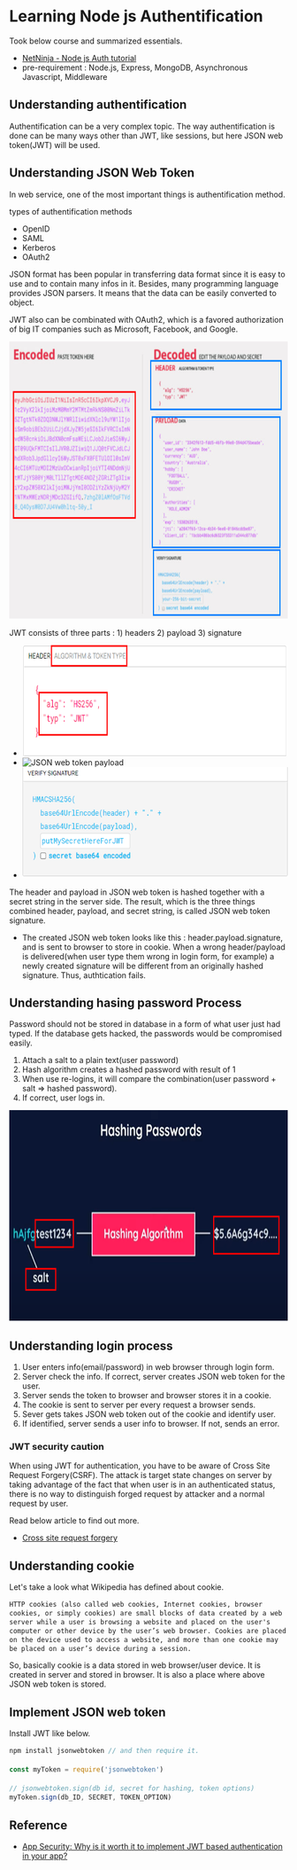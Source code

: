 # Learning Node js Authentification

Took below course and summarized essentials. 

- [NetNinja - Node js Auth tutorial](https://www.youtube.com/watch?v=SnoAwLP1a-0&list=PL4cUxeGkcC9iqqESP8335DA5cRFp8loyp&index=1&t=20s)
- pre-requirement : Node.js, Express, MongoDB, Asynchronous Javascript, Middleware


## Understanding authentification
Authentification can be a very complex topic. The way authentification is done can be many ways other than JWT, like sessions, but here JSON web token(JWT) will be used. 

## Understanding JSON Web Token
In web service, one of the most important things is authentification method. 

types of authentification methods
- OpenID
- SAML
- Kerberos
- OAuth2 

<p>
JSON format has been popular in transferring data format since it is easy to use and to contain many infos in it. Besides,  many programming language provides JSON parsers. It means that the data can be easily converted to object. 
</p>
<p>
JWT also can be combinated with OAuth2, which is a favored authorization of big IT companies such as Microsoft, Facebook, and Google.
</p>

<img src="reference/jwt-example.png" width=700 height=500 alt="JSON web token example" />

JWT consists of three parts : 1) headers 2) payload 3) signature

- <img src="reference/jwt-header.png" width=720 height=200 alt="JSON web token header" />

- <img src="reference/jwt-payload.png" width=720 height=200 alt="JSON web token payload" />

- <img src="reference/jwt-signature.png" width=720 height=200 alt="JSON web token signature" />

The header and payload in JSON web token is hashed together with a secret string in the server side. The result, which is the three things combined header, payload, and secret string, is called JSON web token signature. 

- The created JSON web token looks like this : header.payload.signature, and is sent to browser to store in cookie. When a wrong header/payload is delivered(when user type them wrong in login form, for example) a newly created signature will be different from an originally hashed signature. Thus, authtication fails. 

## Understanding hasing password Process
Password should not be stored in database in a form of what user just had typed. If the database gets hacked, the passwords would be compromised easily. 

1. Attach a salt to a plain text(user password)
2. Hash algorithm creates a hashed password with result of 1
3. When use re-logins, it will compare the combination(user password + salt => hashed password).
4. If correct, user logs in.

<img src="reference/hash-salt-pw.png" width=750 height=380 alt="hashing password" />

## Understanding login process
1. User enters info(email/password) in web browser through login form.
2. Server check the info. If correct, server creates JSON web token for the user.
3. Server sends the token to browser and browser stores it in a cookie.
4. The cookie is sent to server per every request a browser sends. 
5. Sever gets takes JSON web token out of the cookie and identify user. 
6. If identified, server sends a user info to browser. If not, sends an error.

### JWT security caution
When using JWT for authentication, you have to be aware of Cross Site Request Forgery(CSRF). The attack is target state changes on server by taking advantage of the fact that when user is in an authenticated status, there is no way to distinguish forged request by attacker and a normal request by user. 

Read below article to find out more. 

- [Cross site request forgery](https://owasp.org/www-community/attacks/csrf)

## Understanding cookie
Let's take a look what Wikipedia has defined about cookie. 

```
HTTP cookies (also called web cookies, Internet cookies, browser cookies, or simply cookies) are small blocks of data created by a web server while a user is browsing a website and placed on the user's computer or other device by the user’s web browser. Cookies are placed on the device used to access a website, and more than one cookie may be placed on a user’s device during a session.
```

So, basically cookie is a data stored in web browser/user device. It is created in server and stored in browser. It is also a place where above JSON web token is stored. 

## Implement JSON web token
Install JWT like below. 

```javascript
npm install jsonwebtoken // and then require it. 

const myToken = require('jsonwebtoken')

// jsonwebtoken.sign(db id, secret for hashing, token options)
myToken.sign(db_ID, SECRET, TOKEN_OPTION)
```

## Reference
- [App Security: Why is it worth it to implement JWT based authentication in your app?](https://espeo.eu/blog/app-security-jwt-based-authentication/)
